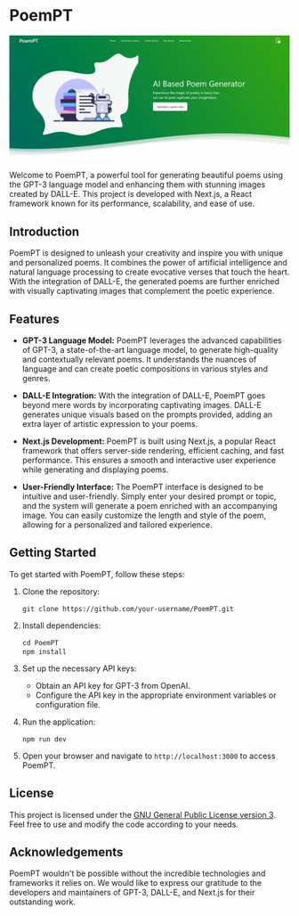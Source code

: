 # PoemPT

<center>

![Screenshot 1](etc/screenshot1.png)

</center>

Welcome to PoemPT, a powerful tool for generating beautiful poems using the GPT-3 language model and enhancing them with stunning images created by DALL-E. This project is developed with Next.js, a React framework known for its performance, scalability, and ease of use.

## Introduction

PoemPT is designed to unleash your creativity and inspire you with unique and personalized poems. It combines the power of artificial intelligence and natural language processing to create evocative verses that touch the heart. With the integration of DALL-E, the generated poems are further enriched with visually captivating images that complement the poetic experience.

## Features

- **GPT-3 Language Model:** PoemPT leverages the advanced capabilities of GPT-3, a state-of-the-art language model, to generate high-quality and contextually relevant poems. It understands the nuances of language and can create poetic compositions in various styles and genres.

- **DALL-E Integration:** With the integration of DALL-E, PoemPT goes beyond mere words by incorporating captivating images. DALL-E generates unique visuals based on the prompts provided, adding an extra layer of artistic expression to your poems.

- **Next.js Development:** PoemPT is built using Next.js, a popular React framework that offers server-side rendering, efficient caching, and fast performance. This ensures a smooth and interactive user experience while generating and displaying poems.

- **User-Friendly Interface:** The PoemPT interface is designed to be intuitive and user-friendly. Simply enter your desired prompt or topic, and the system will generate a poem enriched with an accompanying image. You can easily customize the length and style of the poem, allowing for a personalized and tailored experience.

## Getting Started

To get started with PoemPT, follow these steps:

1. Clone the repository:

   ```
   git clone https://github.com/your-username/PoemPT.git
   ```

2. Install dependencies:

   ```
   cd PoemPT
   npm install
   ```

3. Set up the necessary API keys:

   - Obtain an API key for GPT-3 from OpenAI.
   - Configure the API key in the appropriate environment variables or configuration file.

4. Run the application:

   ```
   npm run dev
   ```

5. Open your browser and navigate to `http://localhost:3000` to access PoemPT.

## License

This project is licensed under the [GNU General Public License version 3](LICENSE). Feel free to use and modify the code according to your needs.

## Acknowledgements

PoemPT wouldn't be possible without the incredible technologies and frameworks it relies on. We would like to express our gratitude to the developers and maintainers of GPT-3, DALL-E, and Next.js for their outstanding work.

